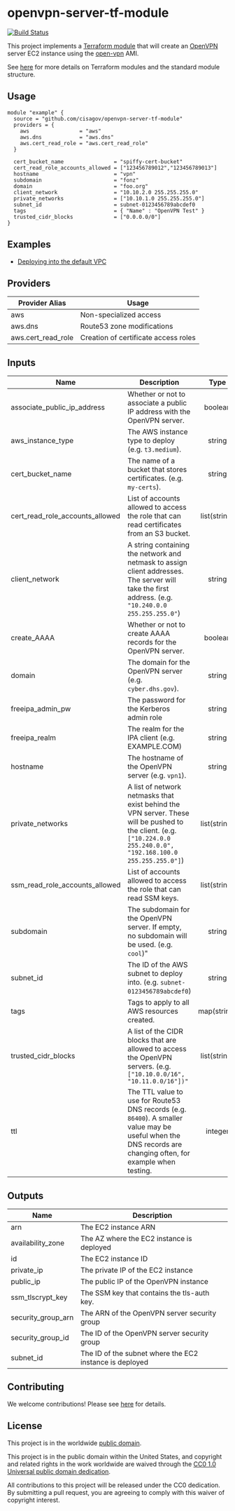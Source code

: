 # openvpn-server-tf-module #

[![Build Status](https://travis-ci.com/cisagov/openvpn-server-tf-module.svg?branch=develop)](https://travis-ci.com/cisagov/openvpn-server-tf-module)

This project implements a [Terraform
module](https://www.terraform.io/docs/modules/index.html)
that will create an [OpenVPN](https://openvpn.net) server EC2 instance
using the [open-vpn](https://github.com/cisagov/openvpn-packer)
AMI.

See [here](https://www.terraform.io/docs/modules/index.html) for more
details on Terraform modules and the standard module structure.

## Usage ##

```hcl
module "example" {
  source = "github.com/cisagov/openvpn-server-tf-module"
  providers = {
    aws                = "aws"
    aws.dns            = "aws.dns"
    aws.cert_read_role = "aws.cert_read_role"
  }

  cert_bucket_name                = "spiffy-cert-bucket"
  cert_read_role_accounts_allowed = ["123456789012","123456789013"]
  hostname                        = "vpn"
  subdomain                       = "fonz"
  domain                          = "foo.org"
  client_network                  = "10.10.2.0 255.255.255.0"
  private_networks                = ["10.10.1.0 255.255.255.0"]
  subnet_id                       = subnet-0123456789abcdef0
  tags                            = { "Name" : "OpenVPN Test" }
  trusted_cidr_blocks             = ["0.0.0.0/0"]
}
```

## Examples ##

* [Deploying into the default VPC](https://github.com/cisagov/openvpn-server-tf-module/tree/develop/examples/default_vpc)

## Providers ##

| Provider Alias | Usage |
|--|--|
| aws | Non-specialized access |
| aws.dns | Route53 zone modifications |
| aws.cert_read_role | Creation of certificate access roles |

## Inputs ##

| Name | Description | Type | Default | Required |
|------|-------------|:----:|:-------:|:--------:|
| associate_public_ip_address | Whether or not to associate a public IP address with the OpenVPN server. | boolean | true | no |
| aws_instance_type | The AWS instance type to deploy (e.g. `t3.medium`). | string | `t3.small` | no |
| cert_bucket_name | The name of a bucket that stores certificates. (e.g. `my-certs`). | string | | yes |
| cert_read_role_accounts_allowed | List of accounts allowed to access the role that can read certificates from an S3 bucket. | list(string) | `[]` | no |
| client_network | A string containing the network and netmask to assign client addresses.  The server will take the first address. (e.g. `"10.240.0.0 255.255.255.0"`) | string | | yes |
| create_AAAA | Whether or not to create AAAA records for the OpenVPN server. | boolean | false | no |
| domain | The domain for the OpenVPN server (e.g. `cyber.dhs.gov`). | string | | yes |
| freeipa_admin_pw | The password for the Kerberos admin role | string | | yes |
| freeipa_realm | The realm for the IPA client (e.g. EXAMPLE.COM) | string | | yes |
| hostname | The hostname of the OpenVPN server (e.g. `vpn1`). | string | | yes |
| private_networks | A list of network netmasks that exist behind the VPN server.  These will be pushed to the client.  (e.g. `["10.224.0.0 255.240.0.0", "192.168.100.0 255.255.255.0"]`) | list(string) | | yes |
| ssm_read_role_accounts_allowed | List of accounts allowed to access the role that can read SSM keys. | list(string) | `[]` | no |
| subdomain | The subdomain for the OpenVPN server.  If empty, no subdomain will be used. (e.g. `cool`)" | string | | no |
| subnet_id | The ID of the AWS subnet to deploy into. (e.g. `subnet-0123456789abcdef0`) | string | | yes |
| tags | Tags to apply to all AWS resources created. | map(string) | `{}` | no |
| trusted_cidr_blocks | A list of the CIDR blocks that are allowed to access the OpenVPN servers. (e.g. `["10.10.0.0/16", "10.11.0.0/16"])"` | list(string) |  | yes
| ttl | The TTL value to use for Route53 DNS records (e.g. `86400`).  A smaller value may be useful when the DNS records are changing often, for example when testing. | integer | 60 | no |

## Outputs ##

| Name | Description |
|------|-------------|
| arn | The EC2 instance ARN |
| availability_zone | The AZ where the EC2 instance is deployed |
| id | The EC2 instance ID |
| private_ip | The private IP of the EC2 instance |
| public_ip | The public IP of the OpenVPN instance |
| ssm_tlscrypt_key | The SSM key that contains the tls-auth key. |
| security_group_arn | The ARN of the OpenVPN server security group |
| security_group_id | The ID of the OpenVPN server security group |
| subnet_id | The ID of the subnet where the EC2 instance is deployed |

## Contributing ##

We welcome contributions!  Please see [here](CONTRIBUTING.md) for
details.

## License ##

This project is in the worldwide [public domain](LICENSE).

This project is in the public domain within the United States, and
copyright and related rights in the work worldwide are waived through
the [CC0 1.0 Universal public domain
dedication](https://creativecommons.org/publicdomain/zero/1.0/).

All contributions to this project will be released under the CC0
dedication. By submitting a pull request, you are agreeing to comply
with this waiver of copyright interest.
